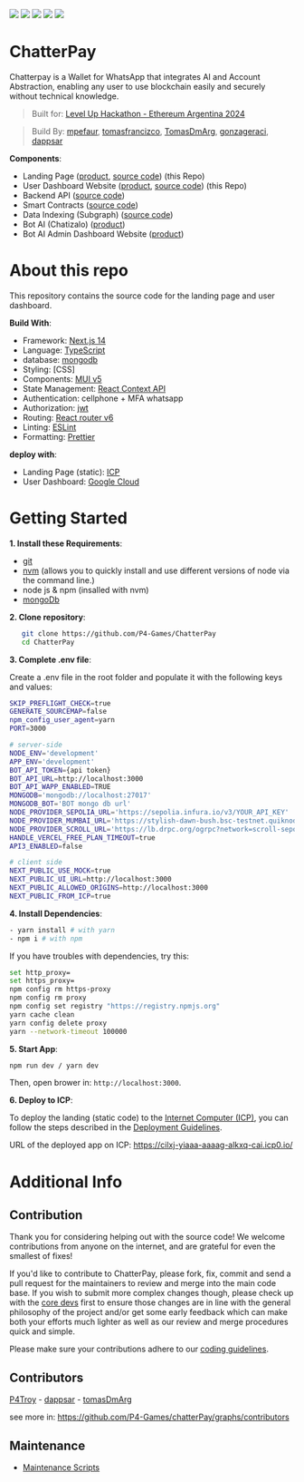 ![](https://img.shields.io/badge/Next.js-informational?style=flat&logo=next.js&logoColor=white&color=6aa6f8)
![](https://img.shields.io/badge/Typescript-informational?style=flat&logo=typescript&logoColor=white&color=6aa6f8)
![](https://img.shields.io/badge/scss-informational?style=flat&logo=scss&logoColor=white&color=6aa6f8)
![](https://img.shields.io/badge/mui-informational?style=flat&logo=mui&logoColor=white&color=6aa6f8)
![](https://img.shields.io/badge/react.js-informational?style=flat&logo=react&logoColor=white&color=6aa6f8)

# ChatterPay

Chatterpay is a Wallet for WhatsApp that integrates AI and Account Abstraction, enabling any user to use blockchain easily and securely without technical knowledge.

> Built for: [Level Up Hackathon - Ethereum Argentina 2024](https://ethereumargentina.org/) 

> Build By: [mpefaur](https://github.com/mpefaur), [tomasfrancizco](https://github.com/tomasfrancizco), [TomasDmArg](https://github.com/TomasDmArg), [gonzageraci](https://github.com/gonzageraci),  [dappsar](https://github.com/dappsar)

__Components__:

- Landing Page ([product](https://chatterpay-front-ylswtey2za-uc.a.run.app/), [source code](https://github.com/P4-Games/ChatterPay))  (this Repo)
- User Dashboard Website ([product](https://chatterpay-front-ylswtey2za-uc.a.run.app/dashboard), [source code](https://github.com/P4-Games/ChatterPay))  (this Repo)
- Backend API ([source code](https://github.com/P4-Games/ChatterPay-Backend)) 
- Smart Contracts ([source code](https://github.com/P4-Games/ChatterPay-SmartContracts))
- Data Indexing (Subgraph) ([source code](https://github.com/P4-Games/ChatterPay-Subgraph))
- Bot AI (Chatizalo) ([product](https://chatizalo.com/))
- Bot AI Admin Dashboard Website ([product](https://app.chatizalo.com/))


# About this repo

This repository contains the source code for the landing page and user dashboard.

__Build With__:

- Framework: [Next.js 14](https://nextjs.org/14)
- Language: [TypeScript](https://www.typescriptlang.org)
- database: [mongodb](https://www.mongodb.com)
- Styling: [CSS]
- Components: [MUI v5](https://mui.com/)
- State Management: [React Context API](https://react.dev/reference/react/useContext)
- Authentication: cellphone + MFA whatsapp
- Authorization: [jwt](https://jwt.io/)
- Routing: [React router v6](https://reactrouter.com/en/main/start/overview)
- Linting: [ESLint](https://eslint.org)
- Formatting: [Prettier](https://prettier.io)

__deploy with__:

- Landing Page (static): [ICP](https://internetcomputer.org/)
- User Dashboard: [Google Cloud](https://cloud.google.com/)

# Getting Started

__1. Install these Requirements__:

- [git](https://git-scm.com/)
- [nvm](https://github.com/nvm-sh/nvm) (allows you to quickly install and use different versions of node via the command line.)
- node js & npm (insalled with nvm)
- [mongoDb](https://www.mongodb.com/docs/manual/installation/)

__2. Clone repository__:

```bash
   git clone https://github.com/P4-Games/ChatterPay
   cd ChatterPay
```

__3. Complete .env file__: 

Create a .env file in the root folder and populate it with the following keys and values:

```sh
SKIP_PREFLIGHT_CHECK=true
GENERATE_SOURCEMAP=false
npm_config_user_agent=yarn
PORT=3000

# server-side
NODE_ENV='development'
APP_ENV='development'
BOT_API_TOKEN={api token}
BOT_API_URL=http://localhost:3000
BOT_API_WAPP_ENABLED=TRUE
MONGODB='mongodb://localhost:27017'
MONGODB_BOT='BOT mongo db url'
NODE_PROVIDER_SEPOLIA_URL='https://sepolia.infura.io/v3/YOUR_API_KEY'
NODE_PROVIDER_MUMBAI_URL='https://stylish-dawn-bush.bsc-testnet.quiknode.pro/YOUR_API_KEY/'
NODE_PROVIDER_SCROLL_URL='https://lb.drpc.org/ogrpc?network=scroll-sepolia&dkey=YOUR_API_KEY'
HANDLE_VERCEL_FREE_PLAN_TIMEOUT=true
API3_ENABLED=false

# client side
NEXT_PUBLIC_USE_MOCK=true
NEXT_PUBLIC_UI_URL=http://localhost:3000
NEXT_PUBLIC_ALLOWED_ORIGINS=http://localhost:3000
NEXT_PUBLIC_FROM_ICP=true
```

__4. Install Dependencies__:


```sh
- yarn install # with yarn
- npm i # with npm
```

If you have troubles with dependencies, try this:

```sh
set http_proxy=
set https_proxy=
npm config rm https-proxy
npm config rm proxy
npm config set registry "https://registry.npmjs.org"
yarn cache clean
yarn config delete proxy
yarn --network-timeout 100000
```

__5. Start App__:

```sh
npm run dev / yarn dev
```

Then, open brower in: `http://localhost:3000`.


__6. Deploy to ICP__: 

To deploy the landing (static code) to the [Internet Computer (ICP)](https://internetcomputer.org/), you can follow the steps described in the [Deployment Guidelines](./.doc/deployment/deploy-guidelines).

URL of the deployed app on ICP: https://cilxj-yiaaa-aaaag-alkxq-cai.icp0.io/


# Additional Info

## Contribution

Thank you for considering helping out with the source code! We welcome contributions from anyone on the internet, and are grateful for even the smallest of fixes!

If you'd like to contribute to ChatterPay, please fork, fix, commit and send a pull request for the maintainers to review and merge into the main code base. If you wish to submit more complex changes though, please check up with the [core devs](https://github.com/P4-Games/chatterPay/graphs/contributors) first to ensure those changes are in line with the general philosophy of the project and/or get some early feedback which can make both your efforts much lighter as well as our review and merge procedures quick and simple.

Please make sure your contributions adhere to our [coding guidelines](./.doc/development/coding-guidelines.md).

## Contributors

[P4Troy](https://github.com/mpefaur) - [dappsar](https://github.com/dappsar) - [tomasDmArg](https://github.com/TomasDmArg)

see more in: <https://github.com/P4-Games/chatterPay/graphs/contributors>


## Maintenance

- [Maintenance Scripts](./.doc/maintenance/maintenance-scripts.md)
